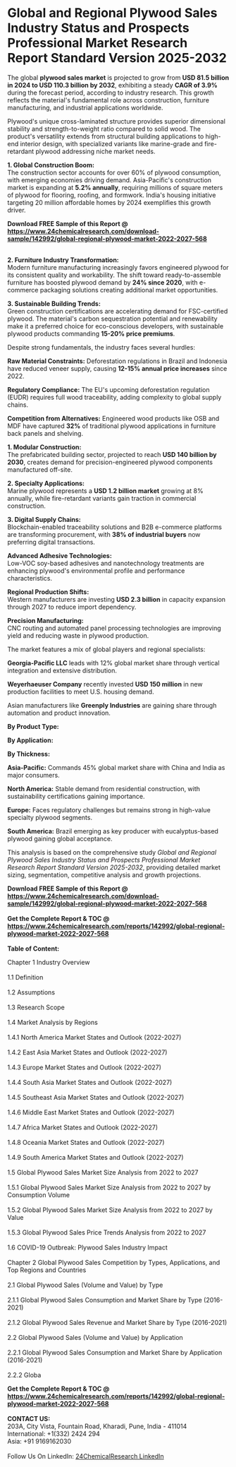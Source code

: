 <h1>Global and Regional Plywood Sales Industry Status and Prospects Professional Market Research Report Standard Version 2025-2032</h1><p>The global <strong>plywood sales market</strong> is projected to grow from <strong>USD 81.5 billion in 2024 to USD 110.3 billion by 2032</strong>, exhibiting a steady <strong>CAGR of 3.9%</strong> during the forecast period, according to industry research. This growth reflects the material's fundamental role across construction, furniture manufacturing, and industrial applications worldwide.</p><p>Plywood's unique cross-laminated structure provides superior dimensional stability and strength-to-weight ratio compared to solid wood. The product's versatility extends from structural building applications to high-end interior design, with specialized variants like marine-grade and fire-retardant plywood addressing niche market needs.</p><p><strong>1. Global Construction Boom:</strong><br>
The construction sector accounts for over 60% of plywood consumption, with emerging economies driving demand. Asia-Pacific's construction market is expanding at <strong>5.2% annually</strong>, requiring millions of square meters of plywood for flooring, roofing, and formwork. India's housing initiative targeting 20 million affordable homes by 2024 exemplifies this growth driver.</p><div><b>Download FREE Sample of this Report @ 
            <a href="https://www.24chemicalresearch.com/download-sample/142992/global-regional-plywood-market-2022-2027-568">
            https://www.24chemicalresearch.com/download-sample/142992/global-regional-plywood-market-2022-2027-568</a></b></div><br><p><strong>2. Furniture Industry Transformation:</strong><br>
Modern furniture manufacturing increasingly favors engineered plywood for its consistent quality and workability. The shift toward ready-to-assemble furniture has boosted plywood demand by <strong>24% since 2020</strong>, with e-commerce packaging solutions creating additional market opportunities.</p><p><strong>3. Sustainable Building Trends:</strong><br>
Green construction certifications are accelerating demand for FSC-certified plywood. The material's carbon sequestration potential and renewability make it a preferred choice for eco-conscious developers, with sustainable plywood products commanding <strong>15-20% price premiums</strong>.</p><p>Despite strong fundamentals, the industry faces several hurdles:</p><p><strong>Raw Material Constraints:</strong> Deforestation regulations in Brazil and Indonesia have reduced veneer supply, causing <strong>12-15% annual price increases</strong> since 2022.</p><p><strong>Regulatory Compliance:</strong> The EU's upcoming deforestation regulation (EUDR) requires full wood traceability, adding complexity to global supply chains.</p><p><strong>Competition from Alternatives:</strong> Engineered wood products like OSB and MDF have captured <strong>32%</strong> of traditional plywood applications in furniture back panels and shelving.</p><p><strong>1. Modular Construction:</strong><br>
The prefabricated building sector, projected to reach <strong>USD 140 billion by 2030</strong>, creates demand for precision-engineered plywood components manufactured off-site.</p><p><strong>2. Specialty Applications:</strong><br>
Marine plywood represents a <strong>USD 1.2 billion market</strong> growing at 8% annually, while fire-retardant variants gain traction in commercial construction.</p><p><strong>3. Digital Supply Chains:</strong><br>
Blockchain-enabled traceability solutions and B2B e-commerce platforms are transforming procurement, with <strong>38% of industrial buyers</strong> now preferring digital transactions.</p><p><strong>Advanced Adhesive Technologies:</strong><br>
Low-VOC soy-based adhesives and nanotechnology treatments are enhancing plywood's environmental profile and performance characteristics.</p><p><strong>Regional Production Shifts:</strong><br>
Western manufacturers are investing <strong>USD 2.3 billion</strong> in capacity expansion through 2027 to reduce import dependency.</p><p><strong>Precision Manufacturing:</strong><br>
CNC routing and automated panel processing technologies are improving yield and reducing waste in plywood production.</p><p>The market features a mix of global players and regional specialists:</p><p><strong>Georgia-Pacific LLC</strong> leads with 12% global market share through vertical integration and extensive distribution.</p><p><strong>Weyerhaeuser Company</strong> recently invested <strong>USD 150 million</strong> in new production facilities to meet U.S. housing demand.</p><p>Asian manufacturers like <strong>Greenply Industries</strong> are gaining share through automation and product innovation.</p><p><strong>By Product Type:</strong></p><p><strong>By Application:</strong></p><p><strong>By Thickness:</strong></p><p><strong>Asia-Pacific:</strong> Commands 45% global market share with China and India as major consumers.</p><p><strong>North America:</strong> Stable demand from residential construction, with sustainability certifications gaining importance.</p><p><strong>Europe:</strong> Faces regulatory challenges but remains strong in high-value specialty plywood segments.</p><p><strong>South America:</strong> Brazil emerging as key producer with eucalyptus-based plywood gaining global acceptance.</p><p>This analysis is based on the comprehensive study <em>Global and Regional Plywood Sales Industry Status and Prospects Professional Market Research Report Standard Version 2025-2032</em>, providing detailed market sizing, segmentation, competitive analysis and growth projections.</p><div><b>Download FREE Sample of this Report @ 
            <a href="https://www.24chemicalresearch.com/download-sample/142992/global-regional-plywood-market-2022-2027-568">
            https://www.24chemicalresearch.com/download-sample/142992/global-regional-plywood-market-2022-2027-568</a></b></div><br><div><b>Get the Complete Report & TOC @ 
            <a href="https://www.24chemicalresearch.com/reports/142992/global-regional-plywood-market-2022-2027-568">
            https://www.24chemicalresearch.com/reports/142992/global-regional-plywood-market-2022-2027-568</a></b></div><br>
            <b>Table of Content:</b><p>Chapter 1 Industry Overview<br />
<br>1.1 Definition<br />
<br>1.2 Assumptions<br />
<br>1.3 Research Scope<br />
<br>1.4 Market Analysis by Regions<br />
<br>1.4.1 North America Market States and Outlook (2022-2027)<br />
<br>1.4.2 East Asia Market States and Outlook (2022-2027)<br />
<br>1.4.3 Europe Market States and Outlook (2022-2027)<br />
<br>1.4.4 South Asia Market States and Outlook (2022-2027)<br />
<br>1.4.5 Southeast Asia Market States and Outlook (2022-2027)<br />
<br>1.4.6 Middle East Market States and Outlook (2022-2027)<br />
<br>1.4.7 Africa Market States and Outlook (2022-2027)<br />
<br>1.4.8 Oceania Market States and Outlook (2022-2027)<br />
<br>1.4.9 South America Market States and Outlook (2022-2027)<br />
<br>1.5 Global Plywood Sales Market Size Analysis from 2022 to 2027<br />
<br>1.5.1 Global Plywood Sales Market Size Analysis from 2022 to 2027 by Consumption Volume<br />
<br>1.5.2 Global Plywood Sales Market Size Analysis from 2022 to 2027 by Value<br />
<br>1.5.3 Global Plywood Sales Price Trends Analysis from 2022 to 2027<br />
<br>1.6 COVID-19 Outbreak: Plywood Sales Industry Impact<br />
<br>Chapter 2 Global Plywood Sales Competition by Types, Applications, and Top Regions and Countries<br />
<br>2.1 Global Plywood Sales (Volume and Value) by Type<br />
<br>2.1.1 Global Plywood Sales Consumption and Market Share by Type (2016-2021)<br />
<br>2.1.2 Global Plywood Sales Revenue and Market Share by Type (2016-2021)<br />
<br>2.2 Global Plywood Sales (Volume and Value) by Application<br />
<br>2.2.1 Global Plywood Sales Consumption and Market Share by Application (2016-2021)<br />
<br>2.2.2 Globa</p><div><b>Get the Complete Report & TOC @ 
            <a href="https://www.24chemicalresearch.com/reports/142992/global-regional-plywood-market-2022-2027-568">
            https://www.24chemicalresearch.com/reports/142992/global-regional-plywood-market-2022-2027-568</a></b></div><br><b>CONTACT US:</b><br>
            203A, City Vista, Fountain Road, Kharadi, Pune, India - 411014<br>
            International: +1(332) 2424 294<br>
            Asia: +91 9169162030 <br><br>
            Follow Us On LinkedIn: <a href="https://www.linkedin.com/company/24chemicalresearch/">24ChemicalResearch LinkedIn</a>